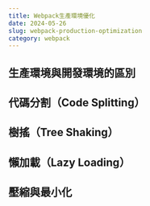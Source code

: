 ```yaml
---
title: Webpack生產環境優化
date: 2024-05-26
slug: webpack-production-optimization
category: webpack
---
```


## 生產環境與開發環境的區別

<!-- 解釋為什麼需要區分生產和開發配置 -->

## 代碼分割（Code Splitting）

<!-- 介紹多種代碼分割策略 -->

## 樹搖（Tree Shaking）

<!-- 如何使用和配置Tree Shaking -->

## 懶加載（Lazy Loading）

<!-- 動態導入和懶加載技術 -->

## 壓縮與最小化

<!-- 使用TerserPlugin、CssMinimizerPlugin等工具 -->
